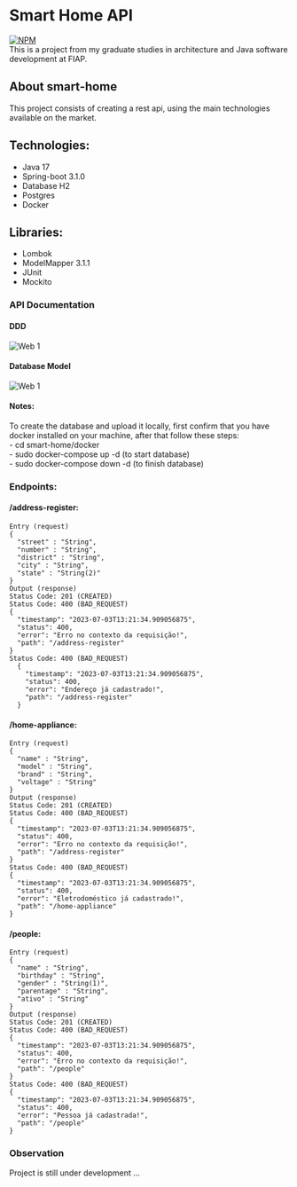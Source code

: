 # Smart Home API
[![NPM](https://img.shields.io/npm/l/react)](https://github.com/gregorydossantos/projeto-sds3/blob/main/LICENSE)
<br/>This is a project from my graduate studies in architecture and Java software development at FIAP.

## About smart-home 
This project consists of creating a rest api, using the main technologies available on the market.

## Technologies:
- Java 17
- Spring-boot 3.1.0
- Database H2
- Postgres
- Docker

## Libraries:
- Lombok
- ModelMapper 3.1.1
- JUnit
- Mockito

### API Documentation
#### DDD
![Web 1](https://github.com/gregorydossantos/smart-home/blob/feature/data-persistence/assets/ddd-smart-home.png)

#### Database Model
![Web 1](https://github.com/gregorydossantos/smart-home/blob/feature/data-persistence/assets/entity-relationship.png)

#### Notes:
To create the database and upload it locally, first confirm that you have docker installed on your machine, after that follow these steps:
<br/> - cd smart-home/docker
<br/> - sudo docker-compose up -d (to start database)
<br/> - sudo docker-compose down -d (to finish database)
### Endpoints:
#### /address-register:
    Entry (request)
    {
      "street" : "String",
      "number" : "String",
      "district" : "String",
      "city" : "String",
      "state" : "String(2)"
    }
    Output (response)
    Status Code: 201 (CREATED)
    Status Code: 400 (BAD_REQUEST)
    {
      "timestamp": "2023-07-03T13:21:34.909056875",
      "status": 400,
      "error": "Erro no contexto da requisição!",
      "path": "/address-register"
    }
    Status Code: 400 (BAD_REQUEST)
      {
        "timestamp": "2023-07-03T13:21:34.909056875",
        "status": 400,
        "error": "Endereço já cadastrado!",
        "path": "/address-register"
      }
#### /home-appliance:
    Entry (request)
    {
      "name" : "String",
      "model" : "String",
      "brand" : "String",
      "voltage" : "String"
    }
    Output (response)
    Status Code: 201 (CREATED)
    Status Code: 400 (BAD_REQUEST)
    {
      "timestamp": "2023-07-03T13:21:34.909056875",
      "status": 400,
      "error": "Erro no contexto da requisição!",
      "path": "/address-register"
    }
    Status Code: 400 (BAD_REQUEST)
    {
      "timestamp": "2023-07-03T13:21:34.909056875",
      "status": 400,
      "error": "Eletrodoméstico já cadastrado!",
      "path": "/home-appliance"
    }
#### /people:
    Entry (request)
    {
      "name" : "String",
      "birthday" : "String",
      "gender" : "String(1)",
      "parentage" : "String",
      "ativo" : "String"
    }
    Output (response)
    Status Code: 201 (CREATED)
    Status Code: 400 (BAD_REQUEST)
    {
      "timestamp": "2023-07-03T13:21:34.909056875",
      "status": 400,
      "error": "Erro no contexto da requisição!",
      "path": "/people"
    }
    Status Code: 400 (BAD_REQUEST)
    {
      "timestamp": "2023-07-03T13:21:34.909056875",
      "status": 400,
      "error": "Pessoa já cadastrada!",
      "path": "/people"
    }
  
### Observation
Project is still under development ... 